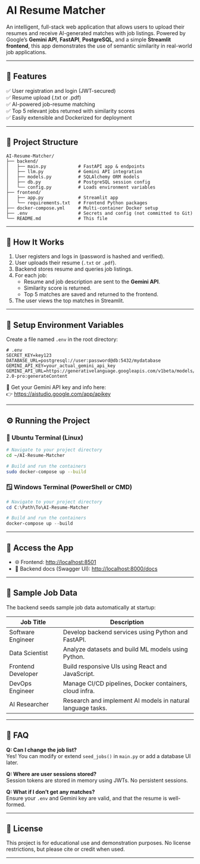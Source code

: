 # AI Resume Matcher

An intelligent, full-stack web application that allows users to upload their resumes and receive AI-generated matches with job listings. Powered by Google’s **Gemini API**, **FastAPI**, **PostgreSQL**, and a simple **Streamlit frontend**, this app demonstrates the use of semantic similarity in real-world job applications.

---

## 🌟 Features

✅ User registration and login (JWT-secured)  
✅ Resume upload (.txt or .pdf)  
✅ AI-powered job-resume matching  
✅ Top 5 relevant jobs returned with similarity scores  
✅ Easily extensible and Dockerized for deployment  

---

## 📁 Project Structure

```
AI-Resume-Matcher/
├── backend/
│   ├── main.py            # FastAPI app & endpoints
│   ├── llm.py             # Gemini API integration
│   ├── models.py          # SQLAlchemy ORM models
│   ├── db.py              # PostgreSQL session config
│   └── config.py          # Loads environment variables
├── frontend/
│   ├── app.py             # Streamlit app
│   └── requirements.txt   # Frontend Python packages
├── docker-compose.yml     # Multi-container Docker setup
├── .env                   # Secrets and config (not committed to Git)
└── README.md              # This file
```

---

## 🧠 How It Works

1. User registers and logs in (password is hashed and verified).
2. User uploads their resume (`.txt` or `.pdf`).
3. Backend stores resume and queries job listings.
4. For each job:
   - Resume and job description are sent to the **Gemini API**.
   - Similarity score is returned.
   - Top 5 matches are saved and returned to the frontend.
5. The user views the top matches in Streamlit.

---

## 🔐 Setup Environment Variables

Create a file named `.env` in the root directory:

```env
# .env
SECRET_KEY=key123
DATABASE_URL=postgresql://user:password@db:5432/mydatabase
GEMINI_API_KEY=your_actual_gemini_api_key
GEMINI_API_URL=https://generativelanguage.googleapis.com/v1beta/models/gemini-2.0-pro:generateContent
```

📝 Get your Gemini API key and info here:  
👉 https://aistudio.google.com/app/apikey

---

## ⚙️ Running the Project

### 🐧 Ubuntu Terminal (Linux)

```bash
# Navigate to your project directory
cd ~/AI-Resume-Matcher

# Build and run the containers
sudo docker-compose up --build
```

### 🪟 Windows Terminal (PowerShell or CMD)

```powershell
# Navigate to your project directory
cd C:\Path\To\AI-Resume-Matcher

# Build and run the containers
docker-compose up --build
```

---

## 🔎 Access the App

- 🌐 Frontend: [http://localhost:8501](http://localhost:8501)  
- 📘 Backend docs (Swagger UI): [http://localhost:8000/docs](http://localhost:8000/docs)

---

## 🧪 Sample Job Data

The backend seeds sample job data automatically at startup:

| Job Title          | Description                                                   |
|--------------------|---------------------------------------------------------------|
| Software Engineer  | Develop backend services using Python and FastAPI.            |
| Data Scientist     | Analyze datasets and build ML models using Python.            |
| Frontend Developer | Build responsive UIs using React and JavaScript.              |
| DevOps Engineer    | Manage CI/CD pipelines, Docker containers, cloud infra.       |
| AI Researcher      | Research and implement AI models in natural language tasks.   |

---

## 🙋 FAQ

**Q: Can I change the job list?**  
Yes! You can modify or extend `seed_jobs()` in `main.py` or add a database UI later.

**Q: Where are user sessions stored?**  
Session tokens are stored in memory using JWTs. No persistent sessions.

**Q: What if I don’t get any matches?**  
Ensure your `.env` and Gemini key are valid, and that the resume is well-formed.

---

## 📎 License

This project is for educational use and demonstration purposes. No license restrictions, but please cite or credit when used.

---
